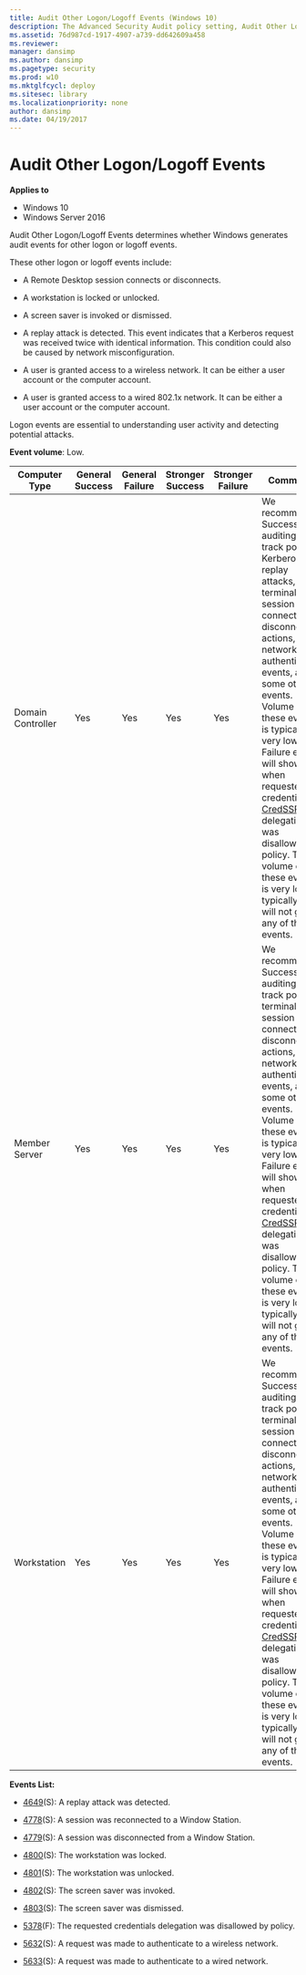 ```yaml
---
title: Audit Other Logon/Logoff Events (Windows 10)
description: The Advanced Security Audit policy setting, Audit Other Logon/Logoff Events, determines if Windows generates audit events for other logon or logoff events.
ms.assetid: 76d987cd-1917-4907-a739-dd642609a458
ms.reviewer: 
manager: dansimp
ms.author: dansimp
ms.pagetype: security
ms.prod: w10
ms.mktglfcycl: deploy
ms.sitesec: library
ms.localizationpriority: none
author: dansimp
ms.date: 04/19/2017
---
```


# Audit Other Logon/Logoff Events

**Applies to**
-   Windows 10
-   Windows Server 2016


Audit Other Logon/Logoff Events determines whether Windows generates audit events for other logon or logoff events.

These other logon or logoff events include:

-   A Remote Desktop session connects or disconnects.

-   A workstation is locked or unlocked.

-   A screen saver is invoked or dismissed.

-   A replay attack is detected. This event indicates that a Kerberos request was received twice with identical information. This condition could also be caused by network misconfiguration.

-   A user is granted access to a wireless network. It can be either a user account or the computer account.

-   A user is granted access to a wired 802.1x network. It can be either a user account or the computer account.

Logon events are essential to understanding user activity and detecting potential attacks.

**Event volume**: Low.

| Computer Type     | General Success | General Failure | Stronger Success | Stronger Failure | Comments                                                                                                                                                                                                                                                                                                                                                                                                                                                                                      |
|-------------------|-----------------|-----------------|------------------|------------------|-----------------------------------------------------------------------------------------------------------------------------------------------------------------------------------------------------------------------------------------------------------------------------------------------------------------------------------------------------------------------------------------------------------------------------------------------------------------------------------------------|
| Domain Controller | Yes             | Yes             | Yes              | Yes              | We recommend Success auditing, to track possible Kerberos replay attacks, terminal session connect and disconnect actions, network authentication events, and some other events. Volume of these events is typically very low.<br>Failure events will show you when requested credentials [CredSSP](https://msdn.microsoft.com/library/cc226764.aspx) delegation was disallowed by policy. The volume of these events is very low—typically you will not get any of these events. |
| Member Server     | Yes             | Yes             | Yes              | Yes              | We recommend Success auditing, to track possible terminal session connect and disconnect actions, network authentication events, and some other events. Volume of these events is typically very low.<br>Failure events will show you when requested credentials [CredSSP](https://msdn.microsoft.com/library/cc226764.aspx) delegation was disallowed by policy. The volume of these events is very low—typically you will not get any of these events.                          |
| Workstation       | Yes             | Yes             | Yes              | Yes              | We recommend Success auditing, to track possible terminal session connect and disconnect actions, network authentication events, and some other events. Volume of these events is typically very low.<br>Failure events will show you when requested credentials [CredSSP](https://msdn.microsoft.com/library/cc226764.aspx) delegation was disallowed by policy. The volume of these events is very low—typically you will not get any of these events.                          |

**Events List:**

-   [4649](event-4649.md)(S): A replay attack was detected.

-   [4778](event-4778.md)(S): A session was reconnected to a Window Station.

-   [4779](event-4779.md)(S): A session was disconnected from a Window Station.

-   [4800](event-4800.md)(S): The workstation was locked.

-   [4801](event-4801.md)(S): The workstation was unlocked.

-   [4802](event-4802.md)(S): The screen saver was invoked.

-   [4803](event-4803.md)(S): The screen saver was dismissed.

-   [5378](event-5378.md)(F): The requested credentials delegation was disallowed by policy.

-   [5632](event-5632.md)(S): A request was made to authenticate to a wireless network.

-   [5633](event-5633.md)(S): A request was made to authenticate to a wired network.

